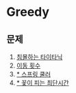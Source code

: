 # Greedy

## 문제
1. [침몰하는 타이타닉](https://github.com/malvr00/Java-algorithm/tree/master/lecture2/stap5/stap5-1)
2. [이동 횟수](https://github.com/malvr00/Java-algorithm/tree/master/lecture2/stap5/stap5-2)
3. [* 스프링 쿨러](https://github.com/malvr00/Java-algorithm/tree/master/lecture2/stap5/stap5-3)
4. [* 꽃이 피는 최단시간](https://github.com/malvr00/Java-algorithm/tree/master/lecture2/stap5/stap5-4)
